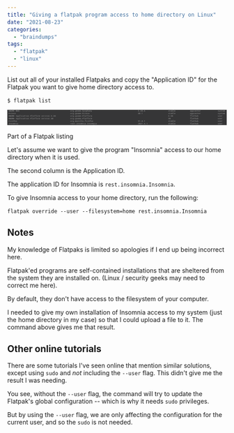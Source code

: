 ```yaml
---
title: "Giving a flatpak program access to home directory on Linux"
date: "2021-08-23"
categories: 
  - "braindumps"
tags: 
  - "flatpak"
  - "linux"
---
```


List out all of your installed Flatpaks and copy the "Application ID" for the Flatpak you want to give home directory access to.

```
$ flatpak list
```

[![](images/Screenshot-from-2021-08-23-15-14-27.png)](https://davidpeach.co.uk/wp-content/uploads/2023/05/Screenshot-from-2021-08-23-15-14-27.png)

Part of a Flatpak listing

Let's assume we want to give the program "Insomnia" access to our home directory when it is used.

The second column is the Application ID.

The application ID for Insomnia is `rest.insomnia.Insomnia`.

To give Insomnia access to your home directory, run the following:

```
flatpak override --user --filesystem=home rest.insomnia.Insomnia
```

## Notes

My knowledge of Flatpaks is limited so apologies if I end up being incorrect here.

Flatpak'ed programs are self-contained installations that are sheltered from the system they are installed on. (Linux / security geeks may need to correct me here).

By default, they don't have access to the filesystem of your computer.

I needed to give my own installation of Insomnia access to my system (just the home directory in my case) so that I could upload a file to it. The command above gives me that result.

## Other online tutorials

There are some tutorials I've seen online that mention similar solutions, except using `sudo` and _not_ including the `--user` flag. This didn't give me the result I was needing.

You see, without the `--user` flag, the command will try to update the Flatpak's global configuration -- which is why it needs `sudo` privileges.

But by using the `--user` flag, we are only affecting the configuration for the current user, and so the `sudo` is not needed.
